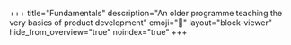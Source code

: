 +++
title="Fundamentals"
description="An older programme teaching the very basics of product development"
emoji="🧱"
layout="block-viewer"
hide_from_overview="true"
noindex="true"
+++
